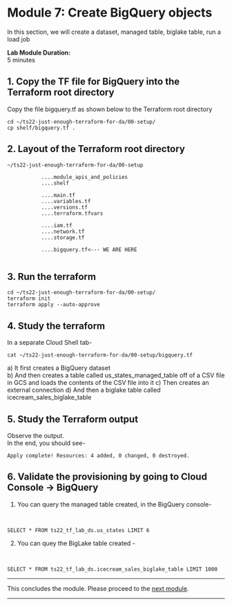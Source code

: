 # Module 7: Create BigQuery objects
 
In this section, we will create a dataset, managed table, biglake table, run a load job

**Lab Module Duration:** <br>
5 minutes 


## 1. Copy the TF file for BigQuery into the Terraform root directory
Copy the file bigquery.tf as shown below to the Terraform root directory<br>
```
cd ~/ts22-just-enough-terraform-for-da/00-setup/
cp shelf/bigquery.tf .
```

## 2. Layout of the Terraform root directory
```
~/ts22-just-enough-terraform-for-da/00-setup

           ....module_apis_and_policies
           ....shelf

           ....main.tf
           ....variables.tf
           ....versions.tf
           ....terraform.tfvars 
           
           ....iam.tf
           ....network.tf    
           ....storage.tf 
           
           ....bigquery.tf<--- WE ARE HERE
           
```

## 3. Run the terraform
```
cd ~/ts22-just-enough-terraform-for-da/00-setup/
terraform init
terraform apply --auto-approve
```
 
## 4. Study the terraform
In a separate Cloud Shell tab-
```
cat ~/ts22-just-enough-terraform-for-da/00-setup/bigquery.tf
```

a) It first creates a BigQuery dataset<br>
b) And then creates a table called us_states_managed_table off of a CSV file in GCS and loads the contents of the CSV file into it
c) Then creates an external connection
d) And then a biglake table called icecream_sales_biglake_table


## 5. Study the Terraform output
Observe the output.<br>
In the end, you should see-<br>
 ```
Apply complete! Resources: 4 added, 0 changed, 0 destroyed.
```

## 6. Validate the provisioning by going to Cloud Console -> BigQuery

1. You can query the managed table created, in the BigQuery console-
<br>

```
SELECT * FROM ts22_tf_lab_ds.us_states LIMIT 6
```

2. You can quey the BigLake table created -
<br>

```
SELECT * FROM ts22_tf_lab_ds.icecream_sales_biglake_table LIMIT 1000
```

<hr>

 This concludes the module. Please proceed to the [next module](Module-08.md).

<hr>

